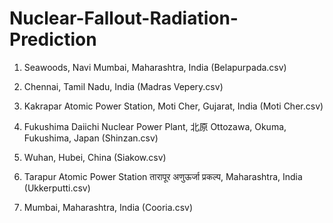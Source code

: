 # Nuclear-Fallout-Radiation-Prediction

1. Seawoods, Navi Mumbai, Maharashtra, India (Belapurpada.csv)

2. Chennai, Tamil Nadu, India (Madras Vepery.csv)

3. Kakrapar Atomic Power Station, Moti Cher, Gujarat, India (Moti Cher.csv)

4. Fukushima Daiichi Nuclear Power Plant, 北原 Ottozawa, Okuma, Fukushima, Japan (Shinzan.csv)

5. Wuhan, Hubei, China (Siakow.csv)

6. Tarapur Atomic Power Station तारापूर अणुऊर्जा प्रकल्प, Maharashtra, India (Ukkerputti.csv)

7. Mumbai, Maharashtra, India (Cooria.csv)
